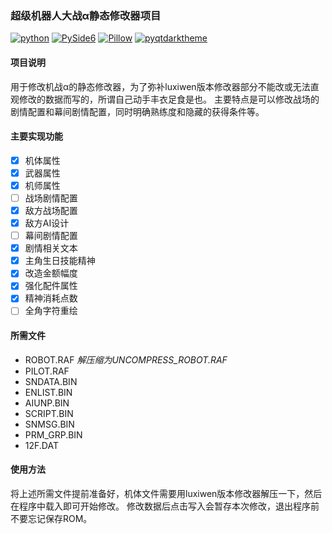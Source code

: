 ### 超级机器人大战α静态修改器项目
[![python](https://img.shields.io/badge/Python-3.10.4-darkcyan?logo=python&style=flat&labelColor=013243)](https://www.python.org/)
[![PySide6](https://img.shields.io/badge/PySide6-6.3.0-darkcyan?logo=qt&style=flat&labelColor=013243)](https://doc.qt.io/qtforpython/)
[![Pillow](https://img.shields.io/badge/Pillow-9.1.0-darkcyan?logo=nintendogamecube&style=flat&labelColor=013243)](https://python-pillow.org/)
[![pyqtdarktheme](https://img.shields.io/badge/pyqtdarktheme-1.1.0-darkcyan?style=flat&labelColor=013243)](https://pypi.org/project/pyqtdarktheme/)
#### 项目说明
用于修改机战α的静态修改器，为了弥补luxiwen版本修改器部分不能改或无法直观修改的数据而写的，所谓自己动手丰衣足食是也。
主要特点是可以修改战场的剧情配置和幕间剧情配置，同时明确熟练度和隐藏的获得条件等。
#### 主要实现功能
- [x] 机体属性
- [x] 武器属性
- [x] 机师属性
- [ ] 战场剧情配置
- [x] 敌方战场配置
- [x] 敌方AI设计
- [ ] 幕间剧情配置
- [x] 剧情相关文本
- [x] 主角生日技能精神
- [x] 改造金额幅度
- [x] 强化配件属性
- [x] 精神消耗点数
- [ ] 全角字符重绘
#### 所需文件
+ ROBOT.RAF *解压缩为UNCOMPRESS_ROBOT.RAF*
+ PILOT.RAF
+ SNDATA.BIN
+ ENLIST.BIN
+ AIUNP.BIN
+ SCRIPT.BIN
+ SNMSG.BIN
+ PRM_GRP.BIN
+ 12F.DAT
#### 使用方法
将上述所需文件提前准备好，机体文件需要用luxiwen版本修改器解压一下，然后在程序中载入即可开始修改。
修改数据后点击写入会暂存本次修改，退出程序前不要忘记保存ROM。
